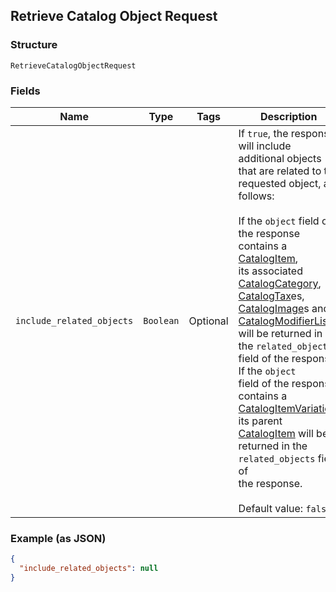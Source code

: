 ## Retrieve Catalog Object Request

### Structure

`RetrieveCatalogObjectRequest`

### Fields

| Name | Type | Tags | Description |
|  --- | --- | --- | --- |
| `include_related_objects` | `Boolean` | Optional | If `true`, the response will include additional objects that are related to the<br>requested object, as follows:<br><br>If the `object` field of the response contains a [CatalogItem](./models/catalog-item.md),<br>its associated [CatalogCategory](./models/catalog-category.md), [CatalogTax](./models/catalog-tax.md)es,<br>[CatalogImage](./models/catalog-image.md)s and [CatalogModifierList](./models/catalog-modifier-list.md)s<br>will be returned in the `related_objects` field of the response. If the `object`<br>field of the response contains a [CatalogItemVariation](./models/catalog-item-variation.md),<br>its parent [CatalogItem](./models/catalog-item.md) will be returned in the `related_objects` field of <br>the response.<br><br>Default value: `false` |

### Example (as JSON)

```json
{
  "include_related_objects": null
}
```

